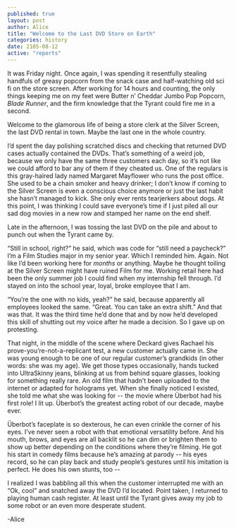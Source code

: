 ```yaml
---
published: true
layout: post
author: Alice
title: "Welcome to the Last DVD Store on Earth"
categories: history
date: 2105-08-12
active: "reports"
---
```



It was Friday night. Once again, I was spending it resentfully stealing handfuls of greasy popcorn from the snack case and half-watching old sci fi on the store screen. After working for 14 hours and counting, the only things keeping me on my feet were Butter n’ Cheddar Jumbo Pop Popcorn, _Blade Runner_, and the firm knowledge that the Tyrant could fire me in a second. 

Welcome to the glamorous life of being a store clerk at the Silver Screen, the last DVD rental in town. Maybe the last one in the whole country.

I’d spent the day polishing scratched discs and checking that returned DVD cases actually contained the DVDs. That’s something of a weird job, because we only have the same three customers each day, so it’s not like we could afford to bar any of them if they cheated us. One of the regulars is this gray-haired lady named Margaret Mayflower who runs the post office. She used to be a chain smoker and heavy drinker; I don’t know if coming to the Silver Screen is even a conscious choice anymore or just the last habit she hasn’t managed to kick. She only ever rents tearjerkers about dogs. At this point, I was thinking I could save everyone’s time if I just piled all our sad dog movies in a new row and stamped her name on the end shelf. 

Late in the afternoon, I was tossing the last DVD on the pile and about to punch out when the Tyrant came by. 

“Still in school, right?” he said, which was code for “still need a paycheck?” I’m a Film Studies major in my senior year. Which I reminded him. Again. Not like I’d been working here for _months_ or anything. Maybe he thought toiling at the Silver Screen might have ruined Film for me. Working retail here had been the only summer job I could find when my internship fell through. I’d stayed on into the school year, loyal, broke employee that I am.

“You’re the one with no kids, yeah?” he said, because apparently all employees looked the same. “Great. You can take an extra shift.” And that was that. It was the third time he’d done that and by now he’d developed this skill of shutting out my voice after he made a decision. So I gave up on protesting.

That night, in the middle of the scene where Deckard gives Rachael his prove-you’re-not-a-replicant test, a new customer actually came in. She was young enough to be one of our regular customer’s grandkids (in other words: she was my age). We get those types occasionally, hands tucked into UltraSkinny jeans, blinking at us from behind square glasses, looking for something really rare. An old film that hadn’t been uploaded to the internet or adapted for holograms yet. When she finally noticed I existed, she told me what she was looking for -- the movie where Überbot had his first role! I lit up. Überbot’s the greatest acting robot of our decade, maybe ever.

Überbot’s faceplate is so dexterous, he can even crinkle the corner of his eyes. I’ve never seen a robot with that emotional versatility before. And his mouth, brows, and eyes are all backlit so he can dim or brighten them to show up better depending on the conditions where they’re filming. He got his start in comedy films because he’s amazing at parody -- his eyes record, so he can play back and study people’s gestures until his imitation is perfect. He does his own stunts, too -- 

I realized I was babbling all this when the customer interrupted me with an “Ok, cool” and snatched away the DVD I’d located. Point taken, I returned to playing human cash register. At least until the Tyrant gives away my job to some robot or an even more desperate student. 

-Alice
